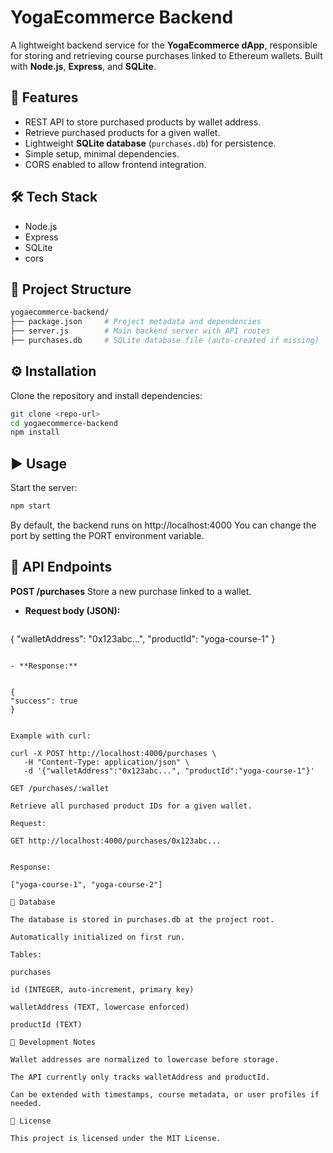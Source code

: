 # YogaEcommerce Backend

A lightweight backend service for the **YogaEcommerce dApp**, responsible for storing and retrieving course purchases linked to Ethereum wallets. Built with **Node.js**, **Express**, and **SQLite**.

## 🚀 Features

- REST API to store purchased products by wallet address.
- Retrieve purchased products for a given wallet.
- Lightweight **SQLite database** (```purchases.db```) for persistence.
- Simple setup, minimal dependencies.
- CORS enabled to allow frontend integration.

## 🛠 Tech Stack

- Node.js
- Express
- SQLite
- cors

## 📂 Project Structure

  ```bash
yogaecommerce-backend/
├── package.json     # Project metadata and dependencies
├── server.js        # Main backend server with API routes
├── purchases.db     # SQLite database file (auto-created if missing)

  ```

## ⚙️ Installation

Clone the repository and install dependencies:

  ```bash
git clone <repo-url>
cd yogaecommerce-backend
npm install
  ```

## ▶️ Usage

Start the server:

  ```bash
npm start
  ```
By default, the backend runs on http://localhost:4000
You can change the port by setting the PORT environment variable.

## 📡 API Endpoints

**POST /purchases**
Store a new purchase linked to a wallet.

- **Request body (JSON):**
  
  ```bash
{
  "walletAddress": "0x123abc...",
  "productId": "yoga-course-1"
}
  ```

- **Response:**


{
  "success": true
}


Example with curl:

curl -X POST http://localhost:4000/purchases \
     -H "Content-Type: application/json" \
     -d '{"walletAddress":"0x123abc...", "productId":"yoga-course-1"}'

GET /purchases/:wallet

Retrieve all purchased product IDs for a given wallet.

Request:

GET http://localhost:4000/purchases/0x123abc...


Response:

["yoga-course-1", "yoga-course-2"]

💾 Database

The database is stored in purchases.db at the project root.

Automatically initialized on first run.

Tables:

purchases

id (INTEGER, auto-increment, primary key)

walletAddress (TEXT, lowercase enforced)

productId (TEXT)

🔧 Development Notes

Wallet addresses are normalized to lowercase before storage.

The API currently only tracks walletAddress and productId.

Can be extended with timestamps, course metadata, or user profiles if needed.

📜 License

This project is licensed under the MIT License.

